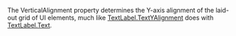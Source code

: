 The VerticalAlignment property determines the Y-axis alignment of the
laid-out grid of UI elements, much like [TextLabel.TextYAlignment](https://create.roblox.com/docs/reference/engine/classes/TextLabel#TextYAlignment) does
with [TextLabel.Text](https://create.roblox.com/docs/reference/engine/classes/TextLabel#Text).